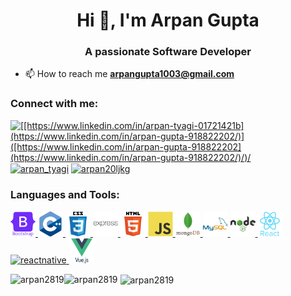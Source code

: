 <h1 align="center">Hi 👋, I'm Arpan Gupta</h1>
<h3 align="center">A passionate Software Developer</h3>




- 📫 How to reach me **arpangupta1003@gmail.com**

<h3 align="left">Connect with me:</h3>
<p align="left">
<a href="https://www.linkedin.com/in/arpan-gupta-918822202//" target="blank"><img align="center" src="https://raw.githubusercontent.com/rahuldkjain/github-profile-readme-generator/master/src/images/icons/Social/linked-in-alt.svg" alt="[[https://www.linkedin.com/in/arpan-tyagi-01721421b](https://www.linkedin.com/in/arpan-gupta-918822202/)]([https://www.linkedin.com/in/arpan-gupta-918822202](https://www.linkedin.com/in/arpan-gupta-918822202/)/)/" height="30" width="40" /></a>
<a href="https://www.leetcode.com/arpangupta1003" target="blank"><img align="center" src="https://raw.githubusercontent.com/rahuldkjain/github-profile-readme-generator/master/src/images/icons/Social/leet-code.svg" alt="arpan_tyagi" height="30" width="40" /></a>
<a href="https://auth.geeksforgeeks.org/user/arpangupta1003" target="blank"><img align="center" src="https://raw.githubusercontent.com/rahuldkjain/github-profile-readme-generator/master/src/images/icons/Social/geeks-for-geeks.svg" alt="arpan20ljkg" height="30" width="40" /></a>
</p>

<h3 align="left">Languages and Tools:</h3>
<p align="left"> <a href="https://getbootstrap.com" target="_blank" rel="noreferrer"> <img src="https://raw.githubusercontent.com/devicons/devicon/master/icons/bootstrap/bootstrap-plain-wordmark.svg" alt="bootstrap" width="40" height="40"/> </a> <a href="https://www.w3schools.com/cpp/" target="_blank" rel="noreferrer"> <img src="https://raw.githubusercontent.com/devicons/devicon/master/icons/cplusplus/cplusplus-original.svg" alt="cplusplus" width="40" height="40"/> </a> <a href="https://www.w3schools.com/css/" target="_blank" rel="noreferrer"> <img src="https://raw.githubusercontent.com/devicons/devicon/master/icons/css3/css3-original-wordmark.svg" alt="css3" width="40" height="40"/> </a> <a href="https://expressjs.com" target="_blank" rel="noreferrer"> <img src="https://raw.githubusercontent.com/devicons/devicon/master/icons/express/express-original-wordmark.svg" alt="express" width="40" height="40"/> </a> <a href="https://www.w3.org/html/" target="_blank" rel="noreferrer"> <img src="https://raw.githubusercontent.com/devicons/devicon/master/icons/html5/html5-original-wordmark.svg" alt="html5" width="40" height="40"/> </a> <a href="https://developer.mozilla.org/en-US/docs/Web/JavaScript" target="_blank" rel="noreferrer"> <img src="https://raw.githubusercontent.com/devicons/devicon/master/icons/javascript/javascript-original.svg" alt="javascript" width="40" height="40"/> </a> <a href="https://www.mongodb.com/" target="_blank" rel="noreferrer"> <img src="https://raw.githubusercontent.com/devicons/devicon/master/icons/mongodb/mongodb-original-wordmark.svg" alt="mongodb" width="40" height="40"/> </a> <a href="https://www.mysql.com/" target="_blank" rel="noreferrer"> <img src="https://raw.githubusercontent.com/devicons/devicon/master/icons/mysql/mysql-original-wordmark.svg" alt="mysql" width="40" height="40"/> </a> <a href="https://nodejs.org" target="_blank" rel="noreferrer"> <img src="https://raw.githubusercontent.com/devicons/devicon/master/icons/nodejs/nodejs-original-wordmark.svg" alt="nodejs" width="40" height="40"/> </a> <a href="https://reactjs.org/" target="_blank" rel="noreferrer"> <img src="https://raw.githubusercontent.com/devicons/devicon/master/icons/react/react-original-wordmark.svg" alt="react" width="40" height="40"/> </a> <a href="https://reactnative.dev/" target="_blank" rel="noreferrer"> <img src="https://reactnative.dev/img/header_logo.svg" alt="reactnative" width="40" height="40"/> </a> <a href="https://vuejs.org/" target="_blank" rel="noreferrer"> <img src="https://raw.githubusercontent.com/devicons/devicon/master/icons/vuejs/vuejs-original-wordmark.svg" alt="vuejs" width="40" height="40"/> </a> </p>
<!-- <img src="https://github-readme-streak-stats.herokuapp.com/?user=arpangupta1003&theme=dark&hide_border=false)<br/> -->
<p><img align="left" src="[https://github-readme-stats.vercel.app/api/top-langs?username=arpangupta1003&show_icons=true&locale=en&layout=compact](https://github-readme-streak-stats.herokuapp.com/?user=arpangupta1003&theme=dark&hide_border=false)" alt="arpan2819" /></p>
<p><img align="left" src="https://github-readme-stats.vercel.app/api/top-langs?username=arpangupta1003&show_icons=true&locale=en&layout=compact" alt="arpan2819" /></p>

<p>&nbsp;<img align="center" src="https://github-readme-stats.vercel.app/api?username=arpangupta1003&show_icons=true&locale=en" alt="arpan2819" /></p>


<!--
**arpan2819/arpan2819** is a ✨ _special_ ✨ repository because its `README.md` (this file) appears on your GitHub profile.

Here are some ideas to get you started:

- 🔭 I’m currently working on ...
- 🌱 I’m currently learning ...
- 👯 I’m looking to collaborate on ...
- 🤔 I’m looking for help with ...
- 💬 Ask me about ...
- 📫 How to reach me: ...
- 😄 Pronouns: ...
- ⚡ Fun fact: ...
-->
